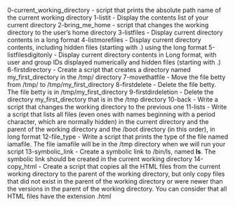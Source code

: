 0-current_working_directory - script that prints the absolute path name of the current working directory
1-listit - Display the contents list of your current directory
2-bring_me_home - script that changes the working directory to the user’s home directory
3-listfiles - Display current directory contents in a long format
4-listmorefiles - Display current directory contents, including hidden files (starting with .) using the long format
5-listfilesdigitonly - Display current directory contents in Long format, with user and group IDs displayed numerically and hidden files (starting with .)
6-firstdirectory - Create a script that creates a directory named my_first_directory in the /tmp/ directory
7-movethatfile - Move the file betty from /tmp/ to /tmp/my_first_directory
8-firstdelete - Delete the file betty. The file betty is in /tmp/my_first_directory
9-firstdirdeletion - Delete the directory my_first_directory that is in the /tmp directory
10-back - Write a script that changes the working directory to the previous one
11-lists - Write a script that lists all files (even ones with names beginning with a period character, which are normally hidden) in the current directory and the parent of the working directory and the /boot directory (in this order), in long format
12-file_type - Write a script that prints the type of the file named iamafile. The file iamafile will be in the /tmp directory when we will run your script
13-symbolic_link - Create a symbolic link to /bin/ls, named __ls__. The symbolic link should be created in the current working directory
14-copy_html - Create a script that copies all the HTML files from the current working directory to the parent of the working directory, but only copy files that did not exist in the parent of the working directory or were newer than the versions in the parent of the working directory. You can consider that all HTML files have the extension .html
